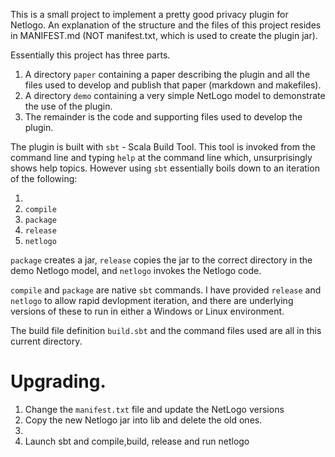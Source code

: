 This is a small project to implement a pretty good privacy plugin for Netlogo.
An explanation of the structure and the files of this project resides in
MANIFEST.md (NOT manifest.txt, which is used to create the plugin jar).

Essentially this project has three parts.

1. A directory `paper` containing a paper describing the plugin and all the
   files used to develop and publish that paper (markdown and makefiles).
2. A directory `demo` containing a very simple NetLogo model to demonstrate the
   use of the plugin.
3. The remainder is the  code and supporting files used to develop the plugin.

The plugin is built with `sbt` - Scala Build Tool. This tool is invoked from
the command line and typing `help` at the command line which, unsurprisingly
shows help topics. However using `sbt` essentially boils down to an iteration
of the following:

1. <edit the file elsewhere>
2. `compile`
3. `package`
4. `release`
5. `netlogo`

`package` creates a jar, `release` copies the jar to the correct directory in
the demo Netlogo model, and `netlogo` invokes the Netlogo code.

`compile` and `package` are native `sbt` commands. I have provided `release`
and `netlogo` to allow rapid devlopment iteration, and there are underlying
versions of these to run in either a Windows or Linux environment.

The build file definition `build.sbt` and the command files used are all in
this current directory. 

# Upgrading.

1. Change the `manifest.txt` file and update the NetLogo versions
2. Copy the new Netlogo jar into lib and delete the old ones.
3. 
4. Launch sbt and compile,build, release and run netlogo
